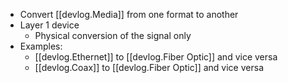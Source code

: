 
- Convert [[devlog.Media]] from one format to another
- Layer 1 device
  - Physical conversion of the signal only
- Examples:
  - [[devlog.Ethernet]] to [[devlog.Fiber Optic]] and vice versa
  - [[devlog.Coax]] to [[devlog.Fiber Optic]] and vice versa
